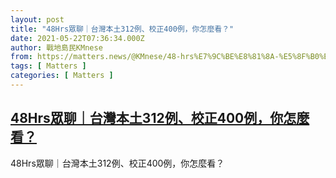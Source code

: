 ```yaml
---
layout: post
title: "48Hrs眾聊｜台灣本土312例、校正400例，你怎麼看？"
date: 2021-05-22T07:36:34.000Z
author: 戰地島民KMnese
from: https://matters.news/@KMnese/48-hrs%E7%9C%BE%E8%81%8A-%E5%8F%B0%E7%81%A3%E6%9C%AC%E5%9C%9F312%E4%BE%8B-%E6%A0%A1%E6%AD%A3400%E4%BE%8B-%E4%BD%A0%E6%80%8E%E9%BA%BC%E7%9C%8B-bafyreigtcqr4ngq4i24ahx4r27p7etlnqzabcolzptmfjqohsxkeq5shnq
tags: [ Matters ]
categories: [ Matters ]
---
```

<!--1621668994000-->
[48Hrs眾聊｜台灣本土312例、校正400例，你怎麼看？](https://matters.news/@KMnese/48-hrs%E7%9C%BE%E8%81%8A-%E5%8F%B0%E7%81%A3%E6%9C%AC%E5%9C%9F312%E4%BE%8B-%E6%A0%A1%E6%AD%A3400%E4%BE%8B-%E4%BD%A0%E6%80%8E%E9%BA%BC%E7%9C%8B-bafyreigtcqr4ngq4i24ahx4r27p7etlnqzabcolzptmfjqohsxkeq5shnq)
------

<div>
48Hrs眾聊｜台灣本土312例、校正400例，你怎麼看？
</div>

